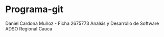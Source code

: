 # Programa-git
Daniel Cardona Muñoz - Ficha 2675773
Analsis y Desarrollo de Software ADSO
Regional Cauca
